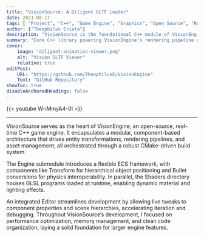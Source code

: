 ```yaml
---
title: "VisionSource: A Diligent GLTF Loader"
date: 2021-08-17
tags: [ "Project", "C++", "Game Engine", "Graphics", "Open Source", "Real-time Rendering"]
author: ["Theophilus Eriata"]
description: "VisionSource is the foundational C++ module of VisionEngine, offering component-based real-time rendering and shader management."
summary: "Core C++ library powering VisionEngine’s rendering pipeline with modular ECS and editor integration."
cover:
    image: "diligent-animation-viewer.png"
    alt: "Vision GLTF Viewer"
    relative: true
editPost:
    URL: "https://github.com/TheophilusE/VisionEngine"
    Text: "GitHub Repository"
showToc: true
disableAnchoredHeadings: false
---
```


{{< youtube W-iMmyA4-0I >}}

---

VisionSource serves as the heart of VisionEngine, an open-source, real-time C++ game engine. It encapsulates a modular, component-based architecture that drives entity transformations, rendering pipelines, and asset management; all orchestrated through a robust CMake-driven build system.

The Engine submodule introduces a flexible ECS framework, with components like Transform for hierarchical object positioning and Bullet conversions for physics interoperability. In parallel, the Shaders directory houses GLSL programs loaded at runtime, enabling dynamic material and lighting effects.

An integrated Editor streamlines development by allowing live tweaks to component properties and scene hierarchies, accelerating iteration and debugging. Throughout VisionSource’s development, I focused on performance optimization, memory management, and clean code organization, laying a solid foundation for larger engine features.
